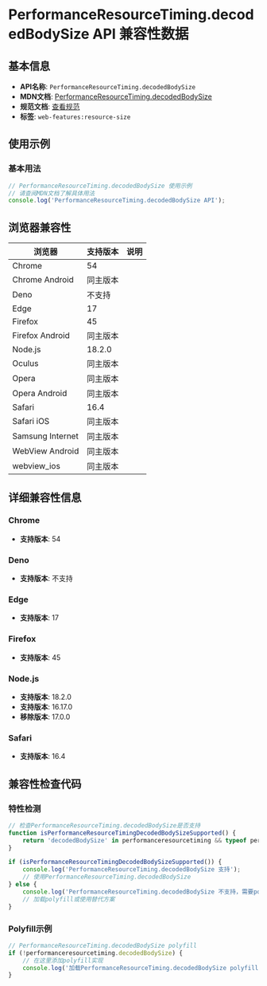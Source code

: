 # PerformanceResourceTiming.decodedBodySize API 兼容性数据

## 基本信息

- **API名称**: `PerformanceResourceTiming.decodedBodySize`
- **MDN文档**: [PerformanceResourceTiming.decodedBodySize](https://developer.mozilla.org/docs/Web/API/PerformanceResourceTiming/decodedBodySize)
- **规范文档**: [查看规范](https://w3c.github.io/resource-timing/#dom-performanceresourcetiming-decodedbodysize)
- **标签**: `web-features:resource-size`

## 使用示例

### 基本用法

```javascript
// PerformanceResourceTiming.decodedBodySize 使用示例
// 请查阅MDN文档了解具体用法
console.log('PerformanceResourceTiming.decodedBodySize API');
```

## 浏览器兼容性

| 浏览器 | 支持版本 | 说明 |
|--------|----------|------|
| Chrome | 54 |  |
| Chrome Android | 同主版本 |  |
| Deno | 不支持 |  |
| Edge | 17 |  |
| Firefox | 45 |  |
| Firefox Android | 同主版本 |  |
| Node.js | 18.2.0 |  |
| Oculus | 同主版本 |  |
| Opera | 同主版本 |  |
| Opera Android | 同主版本 |  |
| Safari | 16.4 |  |
| Safari iOS | 同主版本 |  |
| Samsung Internet | 同主版本 |  |
| WebView Android | 同主版本 |  |
| webview_ios | 同主版本 |  |

## 详细兼容性信息

### Chrome

- **支持版本**: 54

### Deno

- **支持版本**: 不支持

### Edge

- **支持版本**: 17

### Firefox

- **支持版本**: 45

### Node.js

- **支持版本**: 18.2.0
- **支持版本**: 16.17.0
- **移除版本**: 17.0.0

### Safari

- **支持版本**: 16.4

## 兼容性检查代码

### 特性检测

```javascript
// 检查PerformanceResourceTiming.decodedBodySize是否支持
function isPerformanceResourceTimingDecodedBodySizeSupported() {
    return 'decodedBodySize' in performanceresourcetiming && typeof performanceresourcetiming.decodedBodySize === 'function';
}

if (isPerformanceResourceTimingDecodedBodySizeSupported()) {
    console.log('PerformanceResourceTiming.decodedBodySize 支持');
    // 使用PerformanceResourceTiming.decodedBodySize
} else {
    console.log('PerformanceResourceTiming.decodedBodySize 不支持，需要polyfill');
    // 加载polyfill或使用替代方案
}
```

### Polyfill示例

```javascript
// PerformanceResourceTiming.decodedBodySize polyfill
if (!performanceresourcetiming.decodedBodySize) {
    // 在这里添加polyfill实现
    console.log('加载PerformanceResourceTiming.decodedBodySize polyfill');
}
```

